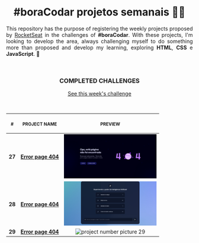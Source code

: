 <h1 align="center"><strong>#boraCodar projetos semanais 🚀💫</strong></h1>

<p align="justify">This repository has the purpose of registering the weekly projects proposed by <a href="https://app.rocketseat.com.br/">RocketSeat</a> in the challenges of <strong>#boraCodar</strong>. With these projects, I'm looking to develop the area, always challenging myself to do something more than proposed and develop my learning, exploring <strong>HTML</strong>, <strong>CSS</strong> e <strong>JavaScript</strong>. 🚀</p>
<br>

<p align="center">
  <h3 align="center"><strong>COMPLETED CHALLENGES</strong></h3>
  <p align="center"><a href="https://www.rocketseat.com.br/boracodar">See this week's challenge</a></p>
  <br>
  <table align="center">
    <thead>
      <tr>
        <th align="center">
          <p><small>#</small></p>
        </th>
        <th align="center">
          <p><small>PROJECT NAME</small></p>
        </th>
        <th align="center">
          <p><small>PREVIEW</small></p>
        </th>
      </tr>
    </thead>
    <tbody>
      <tr>
        <td><strong>27</strong></td>
        <td><a href="https://github.com/brunoabunai/bora-codar/tree/main/27.%20Error-Page"><strong>Error page 404</strong></a></td>
        <td align="center"><img width="250px" src="./preview/27.png" alt="project number picture 27"></td>
      </tr>
      <tr>
        <td><strong>28</strong></td>
        <td><a href="https://github.com/brunoabunai/bora-codar/tree/main/27.%20Error-Page"><strong>Error page 404</strong></a></td>
        <td align="center"><img width="250px" src="./preview/28.png" alt="project number picture 28"></td>
      </tr>
      <tr>
        <td><strong>29</strong></td>
        <td><a href="https://github.com/brunoabunai/bora-codar/tree/main/27.%20Error-Page"><strong>Error page 404</strong></a></td>
        <td align="center"><img width="250px" src="./preview/29.png" alt="project number picture 29"></td>
      </tr>
    </tbody>
  </table>
</p>
